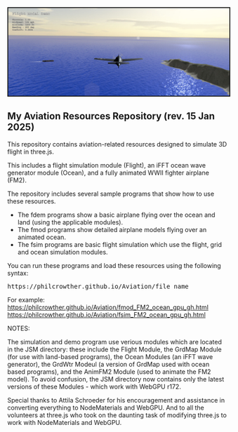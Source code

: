 <img border="2" src="textures/images/fsim_240824.jpg" style="float: center">

<h2>My Aviation Resources Repository (rev. 15 Jan 2025)</h2>
<p>
This repository contains aviation-related resources designed to simulate 3D flight in three.js.
</p><p>
This includes a flight simulation module (Flight), an iFFT ocean wave generator module (Ocean), and a fully animated WWII fighter airplane (FM2).
</p><p>
The repository includes several sample programs that show how to use these resources.
</p><ul>
	<li>The fdem programs show a basic airplane flying over the ocean and land (using the applicable modules).</li>
	<li>The fmod programs show detailed airplane models flying over an animated ocean.</li>
	<li>The fsim programs are basic flight simulation which use the flight, grid and ocean simulation modules.</li>
</ul><p>
You can run these programs and load these resources using the following syntax:
<pre>https://philcrowther.github.io/Aviation/file_name</pre>

For example:<br>
https://philcrowther.github.io/Aviation/fmod_FM2_ocean_gpu_gh.html<br>
https://philcrowther.github.io/Aviation/fsim_FM2_ocean_gpu_gh.html

NOTES:
<p>
The simulation and demo program use verious modules which are located in the JSM directory: these include the Flight Module, the GrdMap Module (for use with land-based programs), the Ocean Modules (an iFFT wave generator), the GrdWtr Modeul (a version of GrdMap used with ocean based programs), and the AnimFM2 Module (used to animate the FM2 model). To avoid confusion, the JSM directory now contains only the latest versions of these Modules - which work with WebGPU r172.
</p><p>
Special thanks to Attila Schroeder for his encouragement and assistance in converting everything to NodeMaterials and WebGPU. And to all the volunteers at three.js who took on the daunting task of modifying three.js to work with NodeMaterials and WebGPU.
</p>
